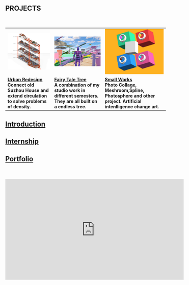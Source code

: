 ## <strong>PROJECTS<strong> <br>
  <br>
<table>
<td><a href="https://dongzhsarry.github.io/Sarry/suzhou">
         <img alt="1" src="https://github.com/dongzhSarry/Sarry/blob/gh-pages/files/suzhou.jpg?raw=true" width="620"></a>
      </td>
    <td><a href="https://dongzhsarry.github.io/Sarry/fairytree">
         <img alt="2" src="https://github.com/dongzhSarry/Sarry/blob/gh-pages/files/fairytree.jpg?raw=true" width="400"></a>
      </td>
    <td><a href="https://dongzhsarry.github.io/Sarry/spline">
         <img alt="3" src="https://github.com/dongzhSarry/Sarry/blob/gh-pages/files/spline.jpg?raw=true" width="300"></a>
      </tr>
  <tr> <td><strong><a href="(https://dongzhsarry.github.io/Sarry/suzhou">Urban Redesign</a></strong>  <br/>Connect old Suzhou House and extend circulation to solve problems of density.</b></td>
    <td><strong><a href="(https://dongzhsarry.github.io/Sarry/fairytree">Fairy Tale Tree</a></strong><br/>A combination of my studio work in different semesters. They are all built on a endless tree.</b></td>
    <td><strong><a href="https://dongzhsarry.github.io/Sarry/spline">Small Works</a></strong><br/>    
Photo Collage, Meshroom,Spline, Photosphere and other project. Artificial intenlligence  change art.</b></td></tr>
    </table>


## <strong>[Introduction](https://dongzhsarry.github.io/Sarry/me)<strong>

	
## <strong>[Internship](https://dongzhsarry.github.io/Sarry/internship)<strong>
  

## <strong>[Portfolio](https://dongzhsarry.github.io/Sarry/portfolio)<strong>
	
<br>  
<br>
<iframe width="560" height="315" src="https://www.youtube.com/embed/aF9cKedBpz4" title="YouTube video player" frameborder="0" allow="accelerometer; autoplay; clipboard-write; encrypted-media; gyroscope; picture-in-picture" allowfullscreen></iframe>
  

  
